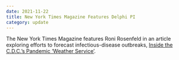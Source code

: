 ```yaml
---
date: 2021-11-22
title: New York Times Magazine Features Delphi PI
category: update
---
```


The New York Times Magazine features Roni Rosenfeld in an article exploring efforts to forecast infectious-disease outbreaks, [Inside the C.D.C.’s Pandemic ‘Weather Service’](https://www.nytimes.com/2021/11/22/magazine/cdc-pandemic-prediction.html).
